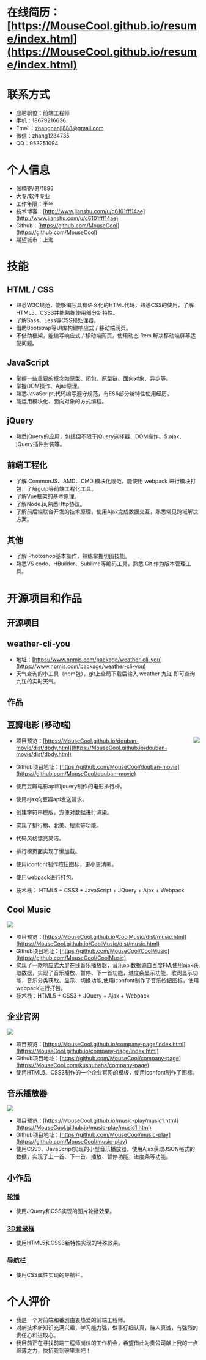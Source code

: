 # 在线简历：[https://MouseCool.github.io/resume/index.html](https://MouseCool.github.io/resume/index.html)

# 联系方式
- 应聘职位：前端工程师
- 手机：18679216636
- Email：zhangnanji888@gmail.com 
- 微信：zhang1234735
- QQ：953251094
# 个人信息
 - 张楠寄/男/1996 
 - 大专/软件专业 
 - 工作年限：半年
 - 技术博客：[http://www.jianshu.com/u/c6101fff14ae](http://www.jianshu.com/u/c6101fff14ae)
 - Github：[https://github.com/MouseCool](https://github.com/MouseCool)
 - 期望城市：上海
# 技能
## HTML / CSS
- 熟悉W3C规范，能够编写具有语义化的HTML代码，熟悉CSS的使用，了解HTML5、CSS3并能熟练使用部分新特性。
- 了解Sass、Less等CSS预处理器。
- 借助Bootstrap等UI库构建响应式 / 移动端网页。
- 不借助框架，能编写响应式 / 移动端网页，使用动态 Rem 解决移动端屏幕适配问题。
## JavaScript
- 掌握一些重要的概念如原型、闭包、原型链、面向对象、异步等。
- 掌握DOM操作、Ajax原理。
- 熟悉JavaScript,代码编写遵守规范，有ES6部分新特性使用经历。
- 能运用模块化、面向对象的方式编程。
## jQuery
- 熟悉jQuery的应用，包括但不限于jQuery选择器、DOM操作、$.ajax、jQuery插件封装等。
## 前端工程化 
- 了解 CommonJS、AMD、CMD 模块化规范，能使用 webpack 进行模块打包，了解gulp等前端工程化工具。
- 了解Vue框架的基本原理。
- 了解Node.js,熟悉Http协议。
- 了解前后端联合开发的技术原理，使用Ajax完成数据交互，熟悉常见跨域解决方案。
## 其他
- 了解 Photoshop基本操作，熟练掌握切图技能。
- 熟悉VS code、HBuilder、Sublime等编码工具，熟悉 Git 作为版本管理工具。
# 开源项目和作品
## 开源项目
## weather-cli-you
- 地址：[https://www.npmjs.com/package/weather-cli-you](https://www.npmjs.com/package/weather-cli-you)
- 天气查询的小工具（npm包），git上全局下载后输入 weather 九江 即可查询九江的实时天气。
## 作品
## 豆瓣电影 (移动端)

<img align="right" src="http://ww1.sinaimg.cn/mw690/0069jr7igy1fo4p6cxqxsj306r0bwabc.jpg"/>

- 项目预览：[https://MouseCool.github.io/douban-movie/dist/dbdy.html](https://MouseCool.github.io/douban-movie/dist/dbdy.html)

- Github项目地址：[https://github.com/MouseCool/douban-movie](https://github.com/MouseCool/douban-movie)

- 使用豆瓣电影api和jquery制作的电影排行榜。

- 使用ajax向豆瓣api发送请求。

- 创建字符串模版，方便对数据进行渲染。

- 实现了排行榜、北美、搜索等功能。

- 代码风格漂亮简洁。

- 排行榜页面实现了懒加载。

- 使用iconfont制作按钮图标，更小更清晰。

- 使用webpack进行打包。

- 技术栈： HTML5 + CSS3 + JavaScript + JQuery + Ajax + Webpack
## Cool Music

<img src="http://ww1.sinaimg.cn/large/0069jr7igy1fo4oeek844j311y0hrx2a.jpg"/>

- 项目预览：[https://MouseCool.github.io/CoolMusic/dist/music.html](https://MouseCool.github.io/CoolMusic/dist/music.html)
- Github项目地址：[https://github.com/MouseCool/CoolMusic](https://github.com/MouseCool/CoolMusic) 
- 实现了一款响应式大屏在线音乐播放器，音乐api数据源自百度FM,使用ajax获取数据，实现了音乐播放、暂停、下一首功能，进度条显示功能，歌词显示功能，音乐分类获取、显示、切换功能,使用iconfont制作了音乐按钮图标，使用webpack进行打包。
- 技术栈：HTML5 + CSS3 + JQuery + Ajax + Webpack
## 企业官网

<img src="http://ww1.sinaimg.cn/large/0069jr7igy1fo4ogil84fj311d0hlqhs.jpg"/>

- 项目预览：[https://MouseCool.github.io/company-page/index.html](https://MouseCool.github.io/company-page/index.html)
- Github项目地址：[https://github.com/MouseCool/company-page](https://MouseCool.com/kushuhaha/company-page)
- 使用HTML5、CSS3制作的一个企业官网的模板，使用iconfont制作了图标。
## 音乐播放器

<img src="http://ww1.sinaimg.cn/large/0069jr7igy1fo4oh0pb48j311v0hrdoj.jpg"/>

- 项目预览：[https://MouseCool.github.io/music-play/music1.html](https://MouseCool.github.io/music-play/music1.html)
- Github项目地址：[https://github.com/MouseCool/music-play](https://github.com/MouseCool/music-play)
- 使用CSS3、JavaScript实现的小型音乐播放器，使用Ajax获取JSON格式的数据，实现了上一首、下一首、播放、暂停功能，进度条等功能。
## 小作品
### [轮播](https://MouseCool.github.io/exercise/projects/carousel.html)
- 使用JQuery和CSS实现的图片轮播效果。
### [3D登录框](https://MouseCool.github.io/exercise/projects/3Dlogin.html)
- 使用HTML5和CSS3新特性实现的特殊效果。
### [导航栏](https://MouseCool.github.io/exercise/projects/navbar.html)
- 使用CSS属性实现的导航栏。
# 个人评价
- 我是一个对前端和番剧由衷热爱的前端工程师。
- 对新技术新知识充满兴趣，学习能力强，做事仔细认真，待人真诚，有强烈的责任心和进取心。
- 我目前正在寻找前端工程师岗位的工作机会，希望借此为贵公司献上我的一点绵薄之力，快招我到碗里来吧！
